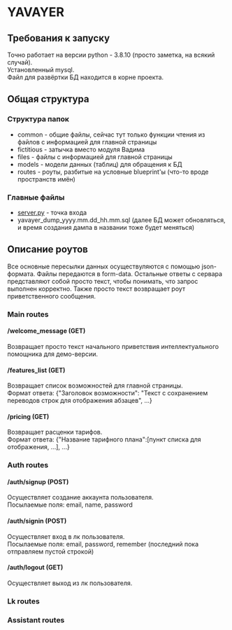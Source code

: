# YAVAYER

## Требования к запуску
Точно работает на версии python - 3.8.10 (просто заметка, на всякий случай).  
Установленный mysql.  
Файл для развёртки БД находится в корне проекта.

## Общая структура
### Структура папок
* common - общие файлы, сейчас тут только функции чтения из файлов с информацией для главной страницы
* fictitious - затычка вместо модуля Вадима
* files - файлы с информацией для главной страницы
* models - модели данных (таблиц) для обращения к БД
* routes - роуты, разбитые на условные blueprint'ы (что-то вроде пространств имён)

### Главные файлы
* [server.py](server.py) - точка входа
* yavayer_dump_yyyy.mm.dd_hh.mm.sql (далее БД может обновляться, и время создания дампа в названии тоже будет меняться)

## Описание роутов
Все основные пересылки данных осуществуляются с помощью json-формата. Файлы передаются в form-data. Остальные ответы с сервара представляют собой просто текст, чтобы понимать, что запрос выполнен корректно. Также просто текст возвращает роут приветственного сообщения.

### Main routes
#### /welcome_message (GET)
Возвращает просто текст начального приветствия интеллектуального помощника для демо-версии.

#### /features_list (GET)
Возвращает список возможностей для главной страницы.  
Формат ответа: {"Заголовок возможности": "Текст с сохранением переводов строк для отображения абзацев", ...}

#### /pricing (GET)
Возвращает расценки тарифов.  
Формат ответа: {"Название тарифного плана":[пункт списка для отображения, ...], ...}

### Auth routes
#### /auth/signup (POST)
Осуществляет создание аккаунта пользователя.  
Посылаемые поля: email, name, password

#### /auth/signin (POST)
Осуществляет вход в лк пользователя.  
Посылаемые поля: email, password, remember (последний пока отправляем пустой строкой)

#### /auth/logout (GET)
Осуществляет выход из лк пользователя.

### Lk routes

### Assistant routes

